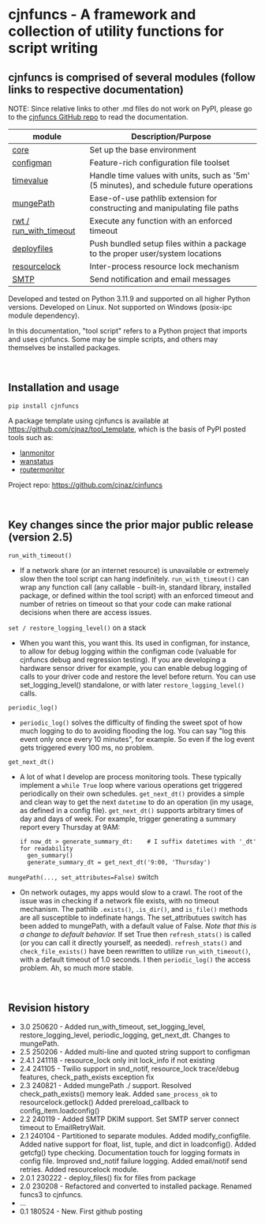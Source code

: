 # cjnfuncs - A framework and collection of utility functions for script writing

## cjnfuncs is comprised of several modules (follow links to respective documentation)

NOTE:  Since relative links to other .md files do not work on PyPI, please go to the [cjnfuncs GitHub repo](https://github.com/cjnaz/cjnfuncs) to read the documentation. 

module | Description/Purpose
--|--
[core](core.md)                   | Set up the base environment
[configman](configman.md)         | Feature-rich configuration file toolset
[timevalue](timevalue.md)         | Handle time values with units, such as '5m' (5 minutes), and schedule future operations
[mungePath](mungePath.md)         | Ease-of-use pathlib extension for constructing and manipulating file paths
[rwt / run_with_timeout](rwt.md)  | Execute any function with an enforced timeout
[deployfiles](deployfiles.md)     | Push bundled setup files within a package to the proper user/system locations
[resourcelock](resourcelock.md)   | Inter-process resource lock mechanism
[SMTP](SMTP.md)                   | Send notification and email messages

Developed and tested on Python 3.11.9 and supported on all higher Python versions.
Developed on Linux.  Not supported on Windows (posix-ipc module dependency).

In this documentation, "tool script" refers to a Python project that imports and uses cjnfuncs. Some may be simple scripts, and others may themselves be installed packages.

<br/>

## Installation and usage

```
pip install cjnfuncs
```

A package template using cjnfuncs is available at https://github.com/cjnaz/tool_template, which 
is the basis of PyPI posted tools such as:
  - [lanmonitor](https://pypi.org/project/lanmonitor/)
  - [wanstatus](https://pypi.org/project/wanstatus/)
  - [routermonitor](https://pypi.org/project/routermonitor/)

Project repo:  https://github.com/cjnaz/cjnfuncs

<br/>

## Key changes since the prior major public release (version 2.5)

`run_with_timeout()`
- If a network share (or an internet resource) is 
unavailable or extremely slow then the tool script can hang indefinitely.  `run_with_timeout()` can wrap any function call
(any callable - built-in, standard library, installed package, or defined within the tool script) with an enforced timeout
and number of retries on timeout so that your code can make rational decisions when there are access issues.

`set / restore_logging_level()` on a stack
- When you want this, you want this.  Its used in configman, for instance, to allow for debug logging within the configman code (valuable for cjnfuncs debug and regression testing).  If you are developing a hardware sensor driver for example, you can enable debug logging of calls to your driver code
and restore the level before return.
You can use set_logging_level() standalone, or with later `restore_logging_level()` calls.  

`periodic_log()`
- `periodic_log()` solves the difficulty of finding the sweet spot of how much logging to do to avoiding flooding the log.  You can say "log this event only once every 10 minutes", for example.  So even if the log event gets triggered every 100 ms, no problem.  

`get_next_dt()`
- A lot of what I develop are process monitoring tools.  These typically implement a `while True` loop where various operations get triggered periodically on their own schedules.  `get_next_dt()` provides a simple and clean way to get the next `datetime` to do an operation (in my usage, as defined in a config file).  `get_next_dt()` supports arbitrary times of day and days of week.  For example, trigger generating a summary report every Thursday at 9AM:

      if now_dt > generate_summary_dt:    # I suffix datetimes with '_dt' for readability
        gen_summary()
        generate_summary_dt = get_next_dt('9:00, 'Thursday')

`mungePath(..., set_attributes=False)` switch
- On network outages, my apps would slow to a crawl.  The root of the issue was in checking if a network file exists, with no timeout mechanism. The pathlib `.exists()`, `.is_dir()`, and `is_file()` methods are all susceptible to indefinate hangs.  The set_attributues switch has been added to mungePath, with a default value of False.  _Note that this is a change to default behavior._  If set True then `refresh_stats()` is called (or you can call it directly yourself, as needed).  `refresh_stats()` and `check_file_exists()` have been rewritten to utilize `run_with_timeout()`, with a default timeout of 1.0 seconds. I then `periodic_log()` the access problem. Ah, so much more stable.

<br/>

## Revision history
- 3.0 250620 - Added run_with_timeout, set_logging_level, restore_logging_level, periodic_logging, get_next_dt.  Changes to mungePath.
- 2.5 250206 - Added multi-line and quoted string support to configman
- 2.4.1 241118 - resource_lock only init lock_info if not existing
- 2.4 241105 - Twilio support in snd_notif, resource_lock trace/debug features, check_path_exists exception fix
- 2.3 240821 - Added mungePath ./ support.
  Resolved check_path_exists() memory leak.
  Added `same_process_ok` to resourcelock.getlock()
  Added prereload_callback to config_item.loadconfig()
- 2.2 240119 - Added SMTP DKIM support.  Set SMTP server connect timeout to EmailRetryWait.
- 2.1 240104 - Partitioned to separate modules.
  Added modify_configfile. 
  Added native support for float, list, tuple, and dict in loadconfig(). 
  Added getcfg() type checking. 
  Documentation touch for logging formats in config file. 
  Improved snd_notif failure logging. 
  Added email/notif send retries.
  Added resourcelock module.
- 2.0.1 230222 - deploy_files() fix for files from package
- 2.0 230208 - Refactored and converted to installed package.  Renamed funcs3 to cjnfuncs.
- ...
- 0.1 180524 - New.  First github posting